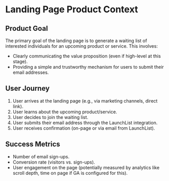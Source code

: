 # Landing Page Product Context

## Product Goal
The primary goal of the landing page is to generate a waiting list of interested individuals for an upcoming product or service. This involves:
- Clearly communicating the value proposition (even if high-level at this stage).
- Providing a simple and trustworthy mechanism for users to submit their email addresses.

## User Journey
1. User arrives at the landing page (e.g., via marketing channels, direct link).
2. User learns about the upcoming product/service.
3. User decides to join the waiting list.
4. User submits their email address through the LaunchList integration.
5. User receives confirmation (on-page or via email from LaunchList).

## Success Metrics
- Number of email sign-ups.
- Conversion rate (visitors vs. sign-ups).
- User engagement on the page (potentially measured by analytics like scroll depth, time on page if GA is configured for this). 